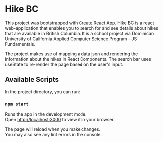 # Hike BC

This project was bootstrapped with [Create React App](https://github.com/facebook/create-react-app). 
Hike BC is a react web-application that enables you to search for and see details about hikes that are available in British Columbia. It is a school project via Dominican University of California Applied Computer Science Program - JS Fundamentals.

The project makes use of mapping a data json and rendering the information about the hikes in React Components.
The search bar uses useState to re-render the page based on the user's input.

## Available Scripts

In the project directory, you can run:

### `npm start`

Runs the app in the development mode.\
Open [http://localhost:3000](http://localhost:3000) to view it in your browser.

The page will reload when you make changes.\
You may also see any lint errors in the console.
